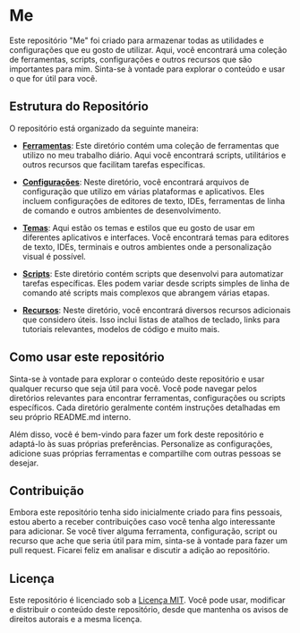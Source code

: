 # Me

Este repositório "Me" foi criado para armazenar todas as utilidades e configurações que eu gosto de utilizar. Aqui, você encontrará uma coleção de ferramentas, scripts, configurações e outros recursos que são importantes para mim. Sinta-se à vontade para explorar o conteúdo e usar o que for útil para você.

## Estrutura do Repositório

O repositório está organizado da seguinte maneira:

- **[Ferramentas](./tools/)**: Este diretório contém uma coleção de ferramentas que utilizo no meu trabalho diário. Aqui você encontrará scripts, utilitários e outros recursos que facilitam tarefas específicas.

- **[Configurações](./configurations/)**: Neste diretório, você encontrará arquivos de configuração que utilizo em várias plataformas e aplicativos. Eles incluem configurações de editores de texto, IDEs, ferramentas de linha de comando e outros ambientes de desenvolvimento.

- **[Temas](./themes/)**: Aqui estão os temas e estilos que eu gosto de usar em diferentes aplicativos e interfaces. Você encontrará temas para editores de texto, IDEs, terminais e outros ambientes onde a personalização visual é possível.

- **[Scripts](./scripts/)**: Este diretório contém scripts que desenvolvi para automatizar tarefas específicas. Eles podem variar desde scripts simples de linha de comando até scripts mais complexos que abrangem várias etapas.

- **[Recursos](./resources/)**: Neste diretório, você encontrará diversos recursos adicionais que considero úteis. Isso inclui listas de atalhos de teclado, links para tutoriais relevantes, modelos de código e muito mais.

## Como usar este repositório

Sinta-se à vontade para explorar o conteúdo deste repositório e usar qualquer recurso que seja útil para você. Você pode navegar pelos diretórios relevantes para encontrar ferramentas, configurações ou scripts específicos. Cada diretório geralmente contém instruções detalhadas em seu próprio README.md interno.

Além disso, você é bem-vindo para fazer um fork deste repositório e adaptá-lo às suas próprias preferências. Personalize as configurações, adicione suas próprias ferramentas e compartilhe com outras pessoas se desejar.

## Contribuição

Embora este repositório tenha sido inicialmente criado para fins pessoais, estou aberto a receber contribuições caso você tenha algo interessante para adicionar. Se você tiver alguma ferramenta, configuração, script ou recurso que ache que seria útil para mim, sinta-se à vontade para fazer um pull request. Ficarei feliz em analisar e discutir a adição ao repositório.

## Licença

Este repositório é licenciado sob a [Licença MIT](./LICENSE). Você pode usar, modificar e distribuir o conteúdo deste repositório, desde que mantenha os avisos de direitos autorais e a mesma licença.
